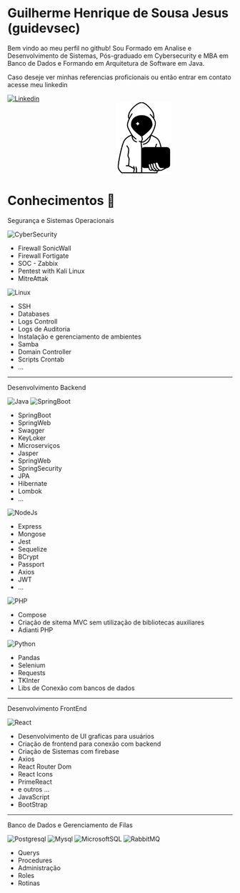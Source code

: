 # Guilherme Henrique de Sousa Jesus (guidevsec) 
Bem vindo ao meu perfil no github!
Sou Formado em Analise e Desenvolvimento de Sistemas, Pós-graduado em Cybersecurity e MBA em Banco de Dados e Formando em Arquitetura de Software em Java.

Caso deseje ver minhas referencias proficionais ou então entrar em contato acesse meu linkedin

[![Linkedin](https://img.shields.io/badge/LinkedIn-0077B5?style=for-the-badge&logo=linkedin&logoColor=white)](https://www.linkedin.com/in/guilherme-henrique-de-sousa-jesus-27ab731b7/)     
&nbsp;&nbsp;&nbsp;&nbsp;&nbsp;&nbsp;&nbsp;&nbsp;&nbsp;&nbsp;&nbsp;&nbsp;&nbsp;&nbsp;&nbsp;&nbsp;&nbsp;&nbsp;&nbsp;&nbsp;&nbsp;&nbsp;&nbsp;&nbsp;&nbsp;&nbsp;&nbsp;&nbsp;&nbsp;&nbsp;&nbsp;&nbsp;&nbsp;&nbsp;&nbsp;&nbsp;&nbsp;&nbsp;&nbsp;&nbsp;&nbsp;&nbsp;&nbsp;&nbsp;&nbsp;&nbsp;&nbsp;&nbsp;&nbsp;&nbsp;&nbsp;&nbsp;&nbsp;&nbsp;&nbsp;&nbsp;&nbsp;&nbsp;&nbsp;&nbsp;&nbsp;&nbsp;![Avatar](https://github.com/guilhermedevsecops/guilhermedevsecops/blob/main/avatar.png?raw=true)   


# Conhecimentos 🧠

 Segurança e Sistemas Operacionais
 
![CyberSecurity](https://img.shields.io/badge/CyberSecurity-B1361E?style=for-the-badge&logo=Codewars&logoColor=white)

  - Firewall SonicWall
  - Firewall Fortigate
  - SOC - Zabbix
  - Pentest with Kali Linux
  - MitreAttak

![Linux](https://img.shields.io/badge/Linux-A81D33?style=for-the-badge&logo=Linux&logoColor=white)
  - SSH
  - Databases
  - Logs Controll
  - Logs de Auditoria
  - Instalação e gerenciamento de ambientes
  - Samba
  - Domain Controller
  - Scripts Crontab
  - ...
<hr>
Desenvolvimento Backend

![Java](https://img.shields.io/badge/Java-ED8B00?style=for-the-badge&logo=openjdk&logoColor=white)
![SpringBoot](https://img.shields.io/badge/Spring-6DB33F?style=for-the-badge&logo=spring&logoColor=white)
  - SpringBoot
  - SpringWeb
  - Swagger
  - KeyLoker
  - Microserviços
  - Jasper
  - SpringWeb
  - SpringSecurity
  - JPA
  - Hibernate
  - Lombok
  - ...


![NodeJs](https://img.shields.io/badge/Node.js-43853D?style=for-the-badge&logo=node.js&logoColor=white)
  - Express
  - Mongose
  - Jest
  - Sequelize
  - BCrypt
  - Passport
  - Axios
  - JWT
  -  ...

![PHP](https://img.shields.io/badge/PHP-777BB4?style=for-the-badge&logo=php&logoColor=white)
  - Compose
  - Criação de sitema MVC sem utilização de bibliotecas auxiliares
  - Adianti PHP


![Python](https://img.shields.io/badge/Python-14354C?style=for-the-badge&logo=python&logoColor=white)
  - Pandas
  - Selenium
  - Requests
  - TKInter
  - Libs de Conexão com bancos de dados

<hr/>
Desenvolvimento FrontEnd



![React](https://img.shields.io/badge/React-20232A?style=for-the-badge&logo=react&logoColor=61DAFB)
  - Desenvolvimento de UI graficas para usuários
  - Criação de frontend para conexão com backend
  - Criação de Sistemas com firebase
  - Axios
  - React Router Dom
  - React Icons
  - PrimeReact
  - e outros ...
  - JavaScript
  - BootStrap  

<hr/>
Banco de Dados e Gerenciamento de Filas
    
![Postgresql](https://img.shields.io/badge/PostgreSQL-316192?style=for-the-badge&logo=postgresql&logoColor=white)
![Mysql](https://img.shields.io/badge/MySQL-005C84?style=for-the-badge&logo=mysql&logoColor=white)
![MicrosoftSQL](https://img.shields.io/badge/Microsoft_SQL_Server-CC2927?style=for-the-badge&logo=microsoft-sql-server&logoColor=white)
![RabbitMQ](https://img.shields.io/badge/rabbitmq-%23FF6600.svg?&style=for-the-badge&logo=rabbitmq&logoColor=white)

  - Querys
  - Procedures
  - Administração
  - Roles
  - Rotinas

